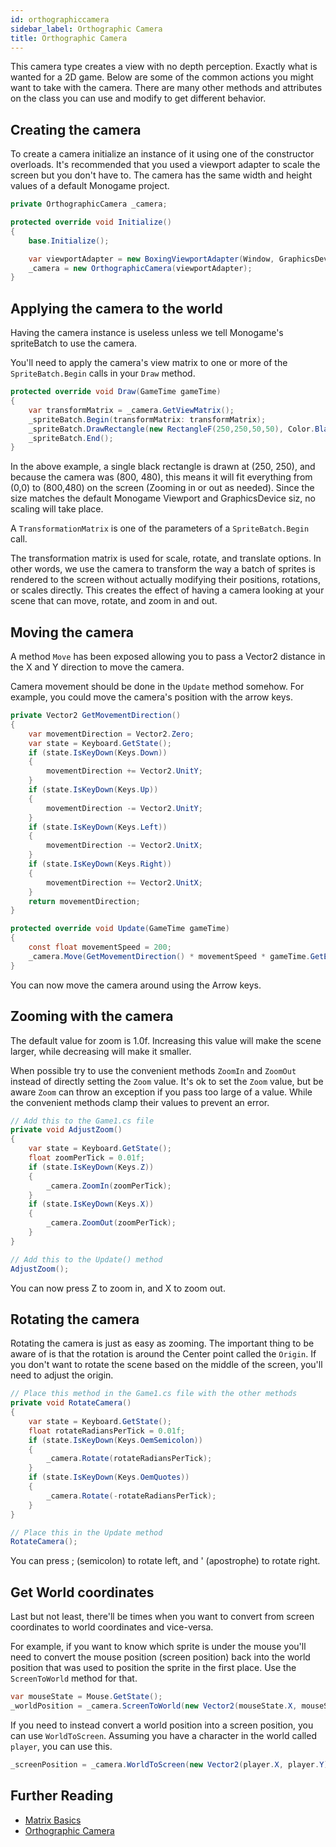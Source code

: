 ```yaml
---
id: orthographiccamera
sidebar_label: Orthographic Camera
title: Orthographic Camera
---
```


This camera type creates a view with no depth perception.  Exactly what is wanted for a 2D game.  Below are some of the common actions you might want to take with the camera.  There are many other methods and attributes on the class you can use and modify to get different behavior.

## Creating the camera

To create a camera initialize an instance of it using one of the constructor overloads. It's recommended that you used a viewport adapter to scale the screen but you don't have to.  The camera has the same width and height values of a default Monogame project.
```csharp
private OrthographicCamera _camera;

protected override void Initialize()
{
    base.Initialize();

    var viewportAdapter = new BoxingViewportAdapter(Window, GraphicsDevice, 800, 480);
    _camera = new OrthographicCamera(viewportAdapter);
}
```

## Applying the camera to the world 

Having the camera instance is useless unless we tell Monogame's spriteBatch to use the camera.

You'll need to apply the camera's view matrix to one or more of the `SpriteBatch.Begin` calls in your `Draw` method.

```csharp
protected override void Draw(GameTime gameTime)
{
    var transformMatrix = _camera.GetViewMatrix();
    _spriteBatch.Begin(transformMatrix: transformMatrix);
    _spriteBatch.DrawRectangle(new RectangleF(250,250,50,50), Color.Black, 1f);
    _spriteBatch.End();
}
```

In the above example, a single black rectangle is drawn at (250, 250), and because the camera was (800, 480), this means it will fit everything from (0,0) to (800,480) on the screen (Zooming in or out as needed).  Since the size matches the default Monogame Viewport and GraphicsDevice siz, no scaling will take place.

A `TransformationMatrix` is one of the parameters of a `SpriteBatch.Begin` call.

The transformation matrix is used for scale, rotate, and translate options.
In other words, we use the camera to transform the way a batch of sprites is rendered to the screen without actually modifying their positions, rotations, or scales directly. This creates the effect of having a camera looking at your scene that can move, rotate, and zoom in and out.



## Moving the camera

A method `Move` has been exposed allowing you to pass a Vector2 distance in the X and Y direction to move the camera.

Camera movement should be done in the `Update` method somehow. For example, you could move the camera's position with the arrow keys.

```csharp
private Vector2 GetMovementDirection()
{
    var movementDirection = Vector2.Zero;
    var state = Keyboard.GetState();
    if (state.IsKeyDown(Keys.Down))
    {
        movementDirection += Vector2.UnitY;
    }
    if (state.IsKeyDown(Keys.Up))
    {
        movementDirection -= Vector2.UnitY;
    }
    if (state.IsKeyDown(Keys.Left))
    {
        movementDirection -= Vector2.UnitX;
    }
    if (state.IsKeyDown(Keys.Right))
    {
        movementDirection += Vector2.UnitX;
    }
    return movementDirection;
}

protected override void Update(GameTime gameTime)
{
    const float movementSpeed = 200;
    _camera.Move(GetMovementDirection() * movementSpeed * gameTime.GetElapsedSeconds());
}
```

You can now move the camera around using the Arrow keys.

## Zooming with the camera

The default value for zoom is 1.0f.  Increasing this value will make the scene larger, while decreasing will make it smaller.

When possible try to use the convenient methods `ZoomIn` and `ZoomOut` instead of directly setting the `Zoom` value.  It's ok to set the `Zoom` value, but be aware `Zoom` can throw an exception if you pass too large of a value.  While the convenient methods clamp their values to prevent an error.

```csharp
// Add this to the Game1.cs file
private void AdjustZoom()
{
    var state = Keyboard.GetState();
    float zoomPerTick = 0.01f;
    if (state.IsKeyDown(Keys.Z))
    {
        _camera.ZoomIn(zoomPerTick);
    }
    if (state.IsKeyDown(Keys.X))
    {
        _camera.ZoomOut(zoomPerTick);
    }
}

// Add this to the Update() method
AdjustZoom();
```

You can now press Z to zoom in, and X to zoom out.

## Rotating the camera

Rotating the camera is just as easy as zooming.  The important thing to be aware of is that the rotation is around the Center point called the `Origin`.  If you don't want to rotate the scene based on the middle of the screen, you'll need to adjust the origin.

```csharp
// Place this method in the Game1.cs file with the other methods
private void RotateCamera()
{
    var state = Keyboard.GetState();
    float rotateRadiansPerTick = 0.01f;
    if (state.IsKeyDown(Keys.OemSemicolon))
    {
        _camera.Rotate(rotateRadiansPerTick);
    }
    if (state.IsKeyDown(Keys.OemQuotes))
    {
        _camera.Rotate(-rotateRadiansPerTick);
    }
}

// Place this in the Update method
RotateCamera();
```

You can press ; (semicolon) to rotate left, and ' (apostrophe) to rotate right.

## Get World coordinates

Last but not least, there'll be times when you want to convert from screen coordinates to world coordinates and vice-versa.  

For example, if you want to know which sprite is under the mouse you'll need to convert the mouse position (screen position) back into the world position that was used to position the sprite in the first place.  Use the `ScreenToWorld` method for that.
```csharp
var mouseState = Mouse.GetState();
_worldPosition = _camera.ScreenToWorld(new Vector2(mouseState.X, mouseState.Y));
```

If you need to instead convert a world position into a screen position, you can use `WorldToScreen`.  Assuming you have a character in the world called `player`, you can use this.
```csharp
_screenPosition = _camera.WorldToScreen(new Vector2(player.X, player.Y));
```


## Further Reading

 - [Matrix Basics](https://stevehazen.wordpress.com/2010/02/15/matrix-basics-how-to-step-away-from-storing-an-orientation-as-3-angles/)
 - [Orthographic Camera](https://en.wikipedia.org/wiki/Orthographic_projection)